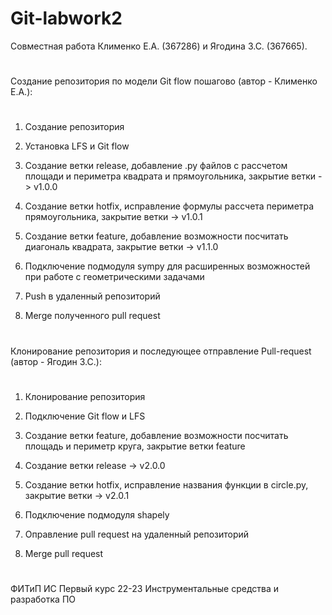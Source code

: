 # Git-labwork2
Совместная работа Клименко Е.А. (367286) и Ягодина З.С. (367665).
#
Создание репозитория по модели Git flow пошагово (автор - Клименко Е.А.):
#
1) Создание репозитория

2) Установка LFS и Git flow

3) Создание ветки release, добавление .py файлов с рассчетом площади и периметра квадрата и прямоугольника, закрытие ветки -> v1.0.0

4) Создание ветки hotfix, исправление формулы рассчета периметра прямоугольника, закрытие ветки -> v1.0.1

5) Создание ветки feature, добавление возможности посчитать диагональ квадрата, закрытие ветки -> v1.1.0

6) Подключение подмодуля sympy для расширенных возможностей при работе с геометрическими задачами

7) Push в удаленный репозиторий

8) Merge полученного pull request
#
Клонирование репозитория и последующее отправление Pull-request (автор - Ягодин З.С.):
#
1) Клонирование репозитория

2) Подключение Git flow и LFS

3) Создание ветки feature, добавление возможности посчитать площадь и периметр круга, закрытие ветки feature

4) Создание ветки release -> v2.0.0

5) Создание ветки hotfix, исправление названия функции в circle.py, закрытие ветки -> v2.0.1

6) Подключение подмодуля shapely

7) Оправление pull request на удаленный репозиторий

8) Merge pull request
#
ФИТиП ИС Первый курс 22-23 Инструментальные средства и разработка ПО
